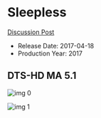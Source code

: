 # Sleepless

[Discussion Post](https://www.avsforum.com/threads/bass-eq-for-filtered-movies.2995212/post-59629094)

* Release Date: 2017-04-18
* Production Year: 2017

## DTS-HD MA 5.1

![img 0](https://i.imgur.com/1yMy6VT.jpg)

![img 1](https://i.imgur.com/HnFjvlX.png)

